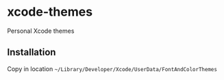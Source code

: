 # xcode-themes
Personal Xcode themes

## Installation

Copy in location `~/Library/Developer/Xcode/UserData/FontAndColorThemes`
